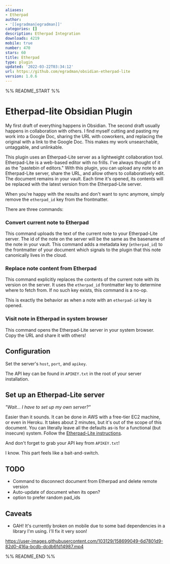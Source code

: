 ```yaml
---
aliases:
- Etherpad
author:
- '[[egradman|egradman]]'
categories: []
description: Etherpad Integration
downloads: 4219
mobile: true
number: 470
stars: 60
title: Etherpad
type: plugin
updated: '2022-03-22T03:34:12'
url: https://github.com/egradman/obsidian-etherpad-lite
version: 1.0.6
---
```


%% README_START %%

# Etherpad-lite Obsidian Plugin

My first draft of everything happens in Obsidian.  The second draft usually happens in collaboration with others.  I find myself cutting and pasting my work into a Google Doc, sharing the URL with coworkers, and replacing the original with a link to the Google Doc.  This makes my work unsearchable, untaggable, and unlinkable.

This plugin uses an Etherpad-Lite server as a lightweight collaboration tool.  Etherpad-Lite is a web-based editor with no frills.  I've always thought of it as the "pastebin of editors."  With this plugin, you can upload any note to an Etherpad-Lite server, share the URL, and allow others to collaboratively edit.  The document remains in your vault.  Each time it's opened, its contents will be replaced with the latest version from the Etherpad-Lite server.

When you're happy with the results and don't want to sync anymore, simply remove the `etherpad_id` key from the frontmatter.

There are three commands:

### Convert current note to Etherpad

This command uploads the text of the current note to your Etherpad-Lite server.  The id of the note on the server will be the same as the basename of the note in your vault.  This command adds a metadata key (`etherpad_id`) to the frontmatter of your document which signals to the plugin that this note canonically lives in the cloud.

### Replace note content from Etherpad

This command explicitly replaces the contents of the current note with its version on the server. It uses the `etherpad_id` frontmatter key to determine where to fetch from.  If no such key exists, this command is a no-op.

This is exactly the behavior as when a note with an `etherpad-id` key is opened.

### Visit note in Etherpad in system browser

This command opens the Etherpad-Lite server in your system browser.  Copy the URL and share it with others!

## Configuration

Set the server's `host`, `port`, and `apikey`.

The API key can be found in `APIKEY.txt` in the root of your server installation.

## Set up an Etherpad-Lite server

_"Wait... I have to set up my own server?"_

Easier than it sounds.  It can be done in AWS with a free-tier EC2 machine, or even in Heroku.  It takes about 2 minutes, but it's out of the scope of this document.  You can literally leave all the defaults as-is for a functional (but insecure) system.  Follow the [Etherpad-Lite instructions](https://github.com/ether/etherpad-lite).

And don't forget to grab your API key from `APIKEY.txt`!

I know.  This part feels like a bait-and-switch.

## TODO

- Command to disconnect document from Etherpad and delete remote version
- Auto-update of document when its open?
- option to prefer random pad_ids


## Caveats

- GAH!  It's currently broken on mobile due to some bad dependencies in a library I'm using.  I'll fix it very soon!

https://user-images.githubusercontent.com/103129/158699049-6d7801d9-82d0-416a-bcdb-dcdb6fd14987.mp4


%% README_END %%
